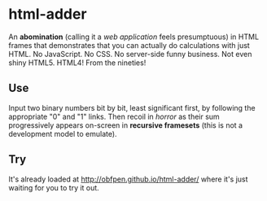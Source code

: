 html-adder
==========

An **abomination** (calling it a *web application* feels presumptuous) 
in HTML frames that demonstrates that you can actually do calculations 
with just HTML. No JavaScript. No CSS. No server-side funny business. 
Not even shiny HTML5. HTML4! From the nineties!


Use
---

Input two binary numbers bit by bit, least significant first, by 
following the appropriate "0" and "1" links. Then recoil in *horror* as 
their sum progressively appears on-screen in **recursive framesets** 
(this is not a development model to emulate).


Try
---

It's already loaded at http://obfpen.github.io/html-adder/ where it's 
just waiting for you to try it out.
